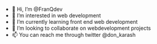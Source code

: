 - 👋 Hi, I’m @FranQdev
- 👀 I’m interested in web development
- 🌱 I’m currently learning front end web development
- 💞️ I’m looking to collaborate on webdevelopment projects
- 📫 You can reach me through twitter @don_karash

<!---
FranQdev/FranQdev is a ✨ special ✨ repository because its `README.md` (this file) appears on your GitHub profile.
You can click the Preview link to take a look at your changes.
--->
